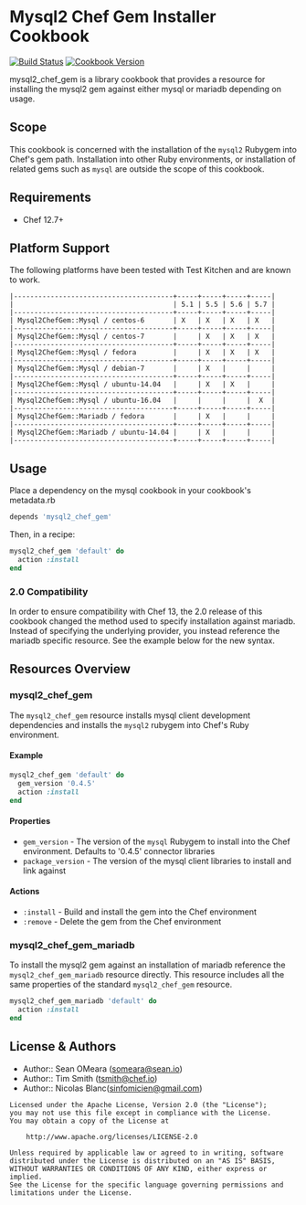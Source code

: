 # Mysql2 Chef Gem Installer Cookbook

[![Build Status](https://travis-ci.org/sinfomicien/mysql2_chef_gem.svg)](https://travis-ci.org/sinfomicien/mysql2_chef_gem) [![Cookbook Version](http://img.shields.io/cookbook/v/mysql2_chef_gem.svg)](https://supermarket.chef.io/cookbooks/mysql2_chef_gem)

mysql2_chef_gem is a library cookbook that provides a resource for installing the mysql2 gem against either mysql or mariadb depending on usage.

## Scope

This cookbook is concerned with the installation of the `mysql2` Rubygem into Chef's gem path. Installation into other Ruby environments, or installation of related gems such as `mysql` are outside the scope of this cookbook.

## Requirements

- Chef 12.7+

## Platform Support

The following platforms have been tested with Test Kitchen and are known to work.

```
|---------------------------------------+-----+-----+-----+-----|
|                                       | 5.1 | 5.5 | 5.6 | 5.7 |
|---------------------------------------+-----+-----+-----+-----|
| Mysql2ChefGem::Mysql / centos-6       | X   | X   | X   | X   |
|---------------------------------------+-----+-----+-----+-----|
| Mysql2ChefGem::Mysql / centos-7       |     | X   | X   | X   |
|---------------------------------------+-----+-----+-----+-----|
| Mysql2ChefGem::Mysql / fedora         |     | X   | X   | X   |
|---------------------------------------+-----+-----+-----+-----|
| Mysql2ChefGem::Mysql / debian-7       |     | X   |     |     |
|---------------------------------------+-----+-----+-----+-----|
| Mysql2ChefGem::Mysql / ubuntu-14.04   |     | X   | X   |     |
|---------------------------------------+-----+-----+-----+-----|
| Mysql2ChefGem::Mysql / ubuntu-16.04   |     |     |     |  X  |
|---------------------------------------+-----+-----+-----+-----|
| Mysql2ChefGem::Mariadb / fedora       |     | X   |     |     |
|---------------------------------------+-----+-----+-----+-----|
| Mysql2ChefGem::Mariadb / ubuntu-14.04 |     | X   |     |     |
|---------------------------------------+-----+-----+-----+-----|
```

## Usage

Place a dependency on the mysql cookbook in your cookbook's metadata.rb

```ruby
depends 'mysql2_chef_gem'
```

Then, in a recipe:

```ruby
mysql2_chef_gem 'default' do
  action :install
end
```

### 2.0 Compatibility

In order to ensure compatibility with Chef 13, the 2.0 release of this cookbook changed the method used to specify installation against mariadb. Instead of specifying the underlying provider, you instead reference the mariadb specific resource. See the example below for the new syntax.

## Resources Overview

### mysql2_chef_gem

The `mysql2_chef_gem` resource installs mysql client development dependencies and installs the `mysql2` rubygem into Chef's Ruby environment.

#### Example

```ruby
mysql2_chef_gem 'default' do
  gem_version '0.4.5'
  action :install
end
```

#### Properties

- `gem_version` - The version of the `mysql` Rubygem to install into the Chef environment. Defaults to '0.4.5' connector libraries
- `package_version` - The version of the mysql client libraries to install and link against

#### Actions

- `:install` - Build and install the gem into the Chef environment
- `:remove` - Delete the gem from the Chef environment

### mysql2_chef_gem_mariadb

To install the mysql2 gem against an installation of mariadb reference the `mysql2_chef_gem_mariadb` resource directly. This resource includes all the same properties of the standard `mysql2_chef_gem` resource.

```ruby
mysql2_chef_gem_mariadb 'default' do
  action :install
end
```

## License & Authors

- Author:: Sean OMeara ([someara@sean.io](mailto:someara@sean.io))
- Author:: Tim Smith ([tsmith@chef.io](mailto:tsmith@chef.io))
- Author:: Nicolas Blanc([sinfomicien@gmail.com](mailto:sinfomicien@gmail.com))

```
Licensed under the Apache License, Version 2.0 (the "License");
you may not use this file except in compliance with the License.
You may obtain a copy of the License at

    http://www.apache.org/licenses/LICENSE-2.0

Unless required by applicable law or agreed to in writing, software
distributed under the License is distributed on an "AS IS" BASIS,
WITHOUT WARRANTIES OR CONDITIONS OF ANY KIND, either express or implied.
See the License for the specific language governing permissions and
limitations under the License.
```

